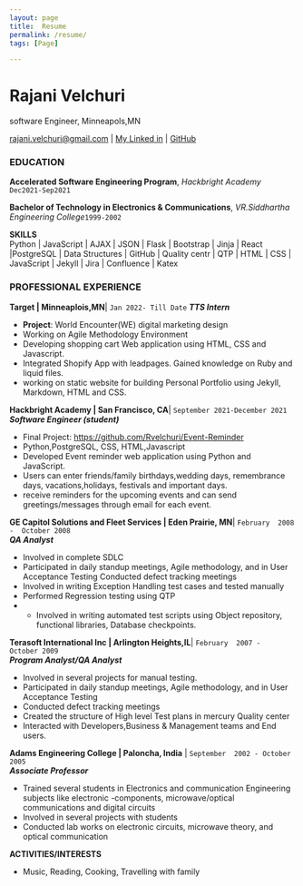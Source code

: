 ```yaml
---
layout: page
title:  Resume
permalink: /resume/
tags: [Page]

---
```


# Rajani Velchuri 
software Engineer, Minneapols,MN
<div id = "webaddress">
<a href= "rajani.velchuri@gmail.com">rajani.velchuri@gmail.com</a>
| <a href= "www.linkedin.com/in/rajani-velchuri-35971614">My Linked in</a>
| <a href ="https://github.com/Rvelchuri">GitHub</a>
</div>

### EDUCATION

                                        
**Accelerated Software Engineering Program**, *Hackbright Academy* `Dec2021-Sep2021` 


**Bachelor of Technology in Electronics & Communications**, *VR.Siddhartha Engineering College*`1999-2002`

**SKILLS**   
Python      | JavaScript    | AJAX         | JSON              | Flask        | Bootstrap   | 
Jinja       | React         |PostgreSQL    | Data Structures   |  GitHub      | Quality centr  |
QTP  |  HTML  |  CSS   | JavaScript    | Jekyll | Jira  | Confluence | Katex

### PROFESSIONAL EXPERIENCE
**Target | Minneaplois,MN**| `Jan 2022- Till Date`
__*TTS Intern*__
- **Project**: World Encounter(WE) digital marketing design
- Working on Agile Methodology Environment 
- Developing shopping cart Web application using HTML, CSS and Javascript.
- Integrated Shopify App with leadpages. Gained knowledge on Ruby and liquid files.
- working on static website for building Personal Portfolio using Jekyll, Markdown, HTML and CSS.

                                                 
**Hackbright Academy | San Francisco, CA**|                       `September 2021-December 2021`               	      
__*Software Engineer (student)*__
- Final Project: https://github.com/Rvelchuri/Event-Reminder
- Python,PostgreSQL, CSS, HTML,Javascript
- Developed  Event reminder web application using Python and JavaScript. 
- Users can enter  friends/family birthdays,wedding days, remembrance days, vacations,holidays, festivals and important days.
-  receive reminders for the upcoming events and  can send greetings/messages through email for each event.


**GE Capitol Solutions and Fleet Services | Eden Prairie, MN**|   `February  2008 -  October 2008 ` 	       
***QA Analyst***
- Involved in complete SDLC
- Participated in daily standup meetings, Agile methodology, and in User Acceptance Testing
Conducted defect tracking meetings
- Involved in writing Exception Handling test cases and tested manually
- Performed Regression testing using QTP
- - Involved in writing automated test scripts using Object repository, functional libraries, 
Database checkpoints.

**Terasoft International Inc | Arlington Heights,IL**|	    `February  2007 -  October 2009`                        
***Program Analyst/QA Analyst***
- Involved in several projects for manual testing.
- Participated in daily standup meetings, Agile methodology, and in User Acceptance Testing
- Conducted defect tracking meetings
- Created the structure of High level Test plans in mercury Quality center
- Interacted with Developers,Business & Management teams and End users.



**Adams Engineering College | Paloncha, India**	|      `September  2002 - October 2005`                            
**_Associate Professor_**
- Trained several students in Electronics and communication Engineering subjects like electronic -components, microwave/optical communications and digital circuits
- Involved in several projects with students
- Conducted lab works on electronic circuits, microwave theory, and optical communication

**ACTIVITIES/INTERESTS**
- Music, Reading, Cooking, Travelling with family

